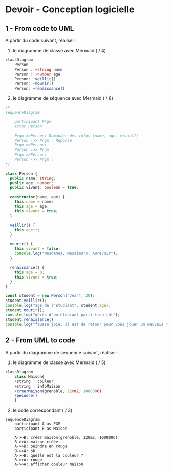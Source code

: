# Devoir - Conception logicielle

## 1 - From code to UML

A partir du code suivant, réaliser :
1. le diagramme de classe avec Mermaid ( / 4)
```ts
classDiagram
    Person
    Person : +string name
    Person : +number age
    Person: +veillir()
    Person: +mourir()
    Person: +renaissance()
```
2. le diagramme de séquence avec Mermaid ( / 8)
```ts
/*
sequenceDiagram

    participant Prgm
    actor Person 

    Prgm->>Person: Demander des infos (name, age, vivant?)
    Person ->> Prgm : Réponse
    Prgm->>Person: 
    Person ->> Prgm : 
    Prgm->>Person:     
    Person ->> Prgm : 
*/
```

```typescript
class Person {
  public name: string;
  public age: number;
  public vivant: boolean = true;

  constructor(name, age) {
    this.name = name;
    this.age = age;
    this.vivant = true;
  }

  veillir() {
    this.age++;
  }

  mourir() {
    this.vivant = false;
    console.log("Mesdames, Messieurs, Aurevoir");
  }

  renaissance() {
    this.age = 0;
    this.vivant = true;
  }
}

const student = new Person("Jean", 20);
student.veillir();
console.log("age de l'étudiant", student.age);
student.mourir();
console.log("décès d'un étudiant parti trop tôt");
student.renaissance()
console.log("fausse joie, il est de retour pour vous jouer un mauvais tour", student.age);
```

## 2 - From UML to code

A partir du diagramme de séquence suivant, réaliser :
1. le diagramme de classe avec Mermaid ( / 5)
``` ts
classDiagram
    class Maison{
    +string : couleur
    +string : infoMaison
    +creerMaison(grenoble, 120m2, 100000€)
    +peindre()
    }

```
2. le code correspondant ( / 3)

```mermaid
sequenceDiagram
    participant A as PGM
    participant B as Maison

    A->>B: créer maison(grenoble, 120m2, 100000€)
    B->>A: maison créée
    A->>B: peindre en rouge
    B->>A: ok
    A->>B: quelle est la couleur ?
    B->>A: rouge
    A->>A: afficher couleur maison
```
